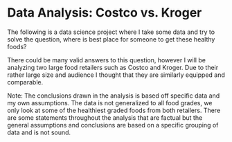 # Data Analysis: Costco vs. Kroger

The following is a data science project where I take some data and try to solve the question,  where is best place for someone to get these healthy foods?  

There could be many valid answers to this question, however I will be analyzing two large food retailers such as Costco and Kroger.  Due to their rather large size and audience I thought that they are similarly equipped and comparable.  

Note: The conclusions drawn in the analysis is based off specific data and my own assumptions.  The data is not generalized to all food grades, we only look at some of the healthiest graded foods from both retailers.  There are some statements throughout the analysis that are factual but the general assumptions and conclusions are based on a specific grouping of data and is not sound.
